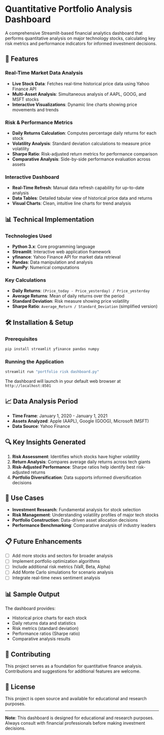 # Quantitative Portfolio Analysis Dashboard

A comprehensive Streamlit-based financial analytics dashboard that performs quantitative analysis on major technology stocks, calculating key risk metrics and performance indicators for informed investment decisions.

## 🚀 Features

### Real-Time Market Data Analysis
- **Live Stock Data**: Fetches real-time historical price data using Yahoo Finance API
- **Multi-Asset Analysis**: Simultaneous analysis of AAPL, GOOG, and MSFT stocks
- **Interactive Visualizations**: Dynamic line charts showing price movements and trends

### Risk & Performance Metrics
- **Daily Returns Calculation**: Computes percentage daily returns for each stock
- **Volatility Analysis**: Standard deviation calculations to measure price volatility
- **Sharpe Ratio**: Risk-adjusted return metrics for performance comparison
- **Comparative Analysis**: Side-by-side performance evaluation across assets

### Interactive Dashboard
- **Real-Time Refresh**: Manual data refresh capability for up-to-date analysis
- **Data Tables**: Detailed tabular view of historical price data and returns
- **Visual Charts**: Clean, intuitive line charts for trend analysis

## 📊 Technical Implementation

### Technologies Used
- **Python 3.x**: Core programming language
- **Streamlit**: Interactive web application framework
- **yfinance**: Yahoo Finance API for market data retrieval
- **Pandas**: Data manipulation and analysis
- **NumPy**: Numerical computations

### Key Calculations
- **Daily Returns**: `(Price_today - Price_yesterday) / Price_yesterday`
- **Average Returns**: Mean of daily returns over the period
- **Standard Deviation**: Risk measure showing price volatility
- **Sharpe Ratio**: `Average_Return / Standard_Deviation` (simplified version)

## 🛠️ Installation & Setup

### Prerequisites
```bash
pip install streamlit yfinance pandas numpy
```

### Running the Application
```bash
streamlit run "portfolio risk dashboard.py"
```

The dashboard will launch in your default web browser at `http://localhost:8501`

## 📈 Data Analysis Period

- **Time Frame**: January 1, 2020 - January 1, 2021
- **Assets Analyzed**: Apple (AAPL), Google (GOOG), Microsoft (MSFT)
- **Data Source**: Yahoo Finance

## 🔍 Key Insights Generated

1. **Risk Assessment**: Identifies which stocks have higher volatility
2. **Return Analysis**: Compares average daily returns across tech giants
3. **Risk-Adjusted Performance**: Sharpe ratios help identify best risk-adjusted returns
4. **Portfolio Diversification**: Data supports informed diversification decisions

## 🎯 Use Cases

- **Investment Research**: Fundamental analysis for stock selection
- **Risk Management**: Understanding volatility profiles of major tech stocks
- **Portfolio Construction**: Data-driven asset allocation decisions
- **Performance Benchmarking**: Comparative analysis of industry leaders

## 📋 Future Enhancements

- [ ] Add more stocks and sectors for broader analysis
- [ ] Implement portfolio optimization algorithms
- [ ] Include additional risk metrics (VaR, Beta, Alpha)
- [ ] Add Monte Carlo simulations for scenario analysis
- [ ] Integrate real-time news sentiment analysis

## 📊 Sample Output

The dashboard provides:
- Historical price charts for each stock
- Daily returns data and statistics
- Risk metrics (standard deviation)
- Performance ratios (Sharpe ratio)
- Comparative analysis results

## 🤝 Contributing

This project serves as a foundation for quantitative finance analysis. Contributions and suggestions for additional features are welcome.

## 📄 License

This project is open source and available for educational and research purposes.

---

**Note**: This dashboard is designed for educational and research purposes. Always consult with financial professionals before making investment decisions.